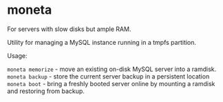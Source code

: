 # moneta

For servers with slow disks but ample RAM.

Utility for managing a MySQL instance running in a tmpfs partition.

Usage:

  `moneta memorize` - move an existing on-disk MySQL server into a ramdisk.
  `moneta backup` - store the current server backup in a persistent location
  `moneta boot` - bring a freshly booted server online by mounting a ramdisk and restoring from backup.
